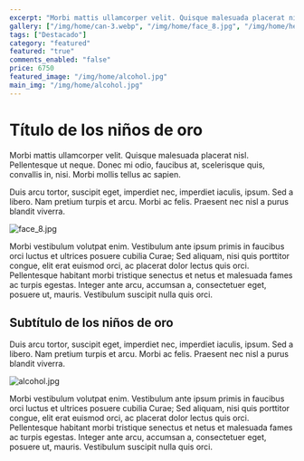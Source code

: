 ```yaml
---
excerpt: "Morbi mattis ullamcorper velit. Quisque malesuada placerat nisl. Pellentesque ut neque."
gallery: ["/img/home/can-3.webp", "/img/home/face_8.jpg", "/img/home/hero.webp"]
tags: ["Destacado"]
category: "featured"
featured: "true"
comments_enabled: "false"
price: 6750
featured_image: "/img/home/alcohol.jpg"
main_img: "/img/home/alcohol.jpg"
---
```

# Título de los niños de oro

Morbi mattis ullamcorper velit. Quisque malesuada placerat nisl. Pellentesque ut neque. Donec mi odio, faucibus at, scelerisque quis, convallis in, nisi. Morbi mollis tellus ac sapien.

Duis arcu tortor, suscipit eget, imperdiet nec, imperdiet iaculis, ipsum. Sed a libero. Nam pretium turpis et arcu. Morbi ac felis. Praesent nec nisl a purus blandit viverra.

![face_8.jpg](/img/home/face_8.jpg)

Morbi vestibulum volutpat enim. Vestibulum ante ipsum primis in faucibus orci luctus et ultrices posuere cubilia Curae; Sed aliquam, nisi quis porttitor congue, elit erat euismod orci, ac placerat dolor lectus quis orci. Pellentesque habitant morbi tristique senectus et netus et malesuada fames ac turpis egestas. Integer ante arcu, accumsan a, consectetuer eget, posuere ut, mauris. Vestibulum suscipit nulla quis orci.

## Subtítulo de los niños de oro

Duis arcu tortor, suscipit eget, imperdiet nec, imperdiet iaculis, ipsum. Sed a libero. Nam pretium turpis et arcu. Morbi ac felis. Praesent nec nisl a purus blandit viverra.

![alcohol.jpg](/img/home/alcohol.jpg)

Morbi vestibulum volutpat enim. Vestibulum ante ipsum primis in faucibus orci luctus et ultrices posuere cubilia Curae; Sed aliquam, nisi quis porttitor congue, elit erat euismod orci, ac placerat dolor lectus quis orci. Pellentesque habitant morbi tristique senectus et netus et malesuada fames ac turpis egestas. Integer ante arcu, accumsan a, consectetuer eget, posuere ut, mauris. Vestibulum suscipit nulla quis orci.
